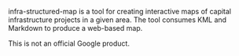 infra-structured-map is a tool for creating interactive maps of capital
infrastructure projects in a given area.  The tool consumes KML and Markdown to
produce a web-based map.

This is not an official Google product.
